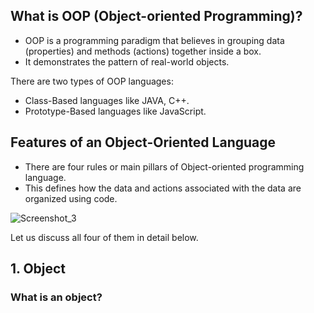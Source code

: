 ## What is OOP (Object-oriented Programming)?
- OOP is a programming paradigm that believes in grouping data (properties) and methods (actions) together inside a box. 
- It demonstrates the pattern of real-world objects.

There are two types of OOP languages:
- Class-Based languages like JAVA, C++.
- Prototype-Based languages like JavaScript.

## Features of an Object-Oriented Language
- There are four rules or main pillars of Object-oriented programming language. 
- This defines how the data and actions associated with the data are organized using code.

![Screenshot_3](https://user-images.githubusercontent.com/100460788/235344549-0732fa26-b173-41b4-a8c9-1261939cb8bb.png)

Let us discuss all four of them in detail below.

## 1. Object
### What is an object?
